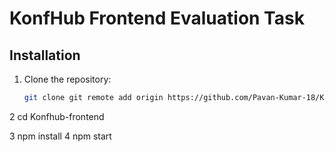 # KonfHub Frontend Evaluation Task

## Installation

1. Clone the repository:
   ```bash
   git clone git remote add origin https://github.com/Pavan-Kumar-18/KonfHub-Evaluation-Task.git

2  cd Konfhub-frontend

3 npm install
4 npm start


